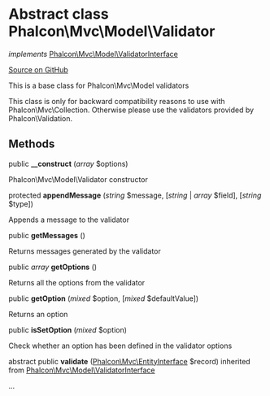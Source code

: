 # Abstract class **Phalcon\\Mvc\\Model\\Validator**

*implements* [Phalcon\Mvc\Model\ValidatorInterface](/en/3.1/api/Phalcon_Mvc_Model_ValidatorInterface)

<a href="https://github.com/phalcon/cphalcon/blob/master/phalcon/mvc/model/validator.zep" class="btn btn-default btn-sm">Source on GitHub</a>

This is a base class for Phalcon\\Mvc\\Model validators

This class is only for backward compatibility reasons to use with Phalcon\\Mvc\\Collection.
Otherwise please use the validators provided by Phalcon\\Validation.


## Methods
public  **__construct** (*array* $options)

Phalcon\\Mvc\\Model\\Validator constructor



protected  **appendMessage** (*string* $message, [*string* | *array* $field], [*string* $type])

Appends a message to the validator



public  **getMessages** ()

Returns messages generated by the validator



public *array* **getOptions** ()

Returns all the options from the validator



public  **getOption** (*mixed* $option, [*mixed* $defaultValue])

Returns an option



public  **isSetOption** (*mixed* $option)

Check whether an option has been defined in the validator options



abstract public  **validate** ([Phalcon\Mvc\EntityInterface](/en/3.1/api/Phalcon_Mvc_EntityInterface) $record) inherited from [Phalcon\Mvc\Model\ValidatorInterface](/en/3.1/api/Phalcon_Mvc_Model_ValidatorInterface)

...


